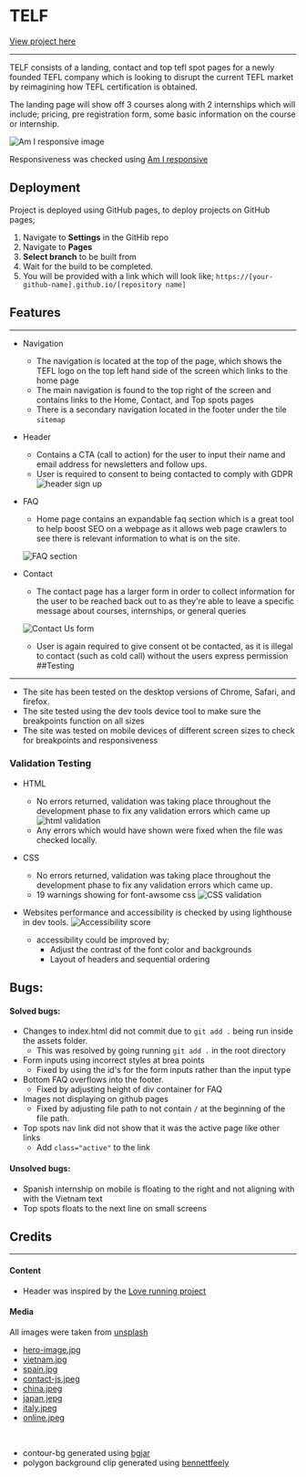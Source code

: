 #  TELF

[View project here](http://sullie-dev.github.io/telf)

---

TELF consists of a landing, contact and top tefl spot pages for a newly founded TEFL company which is looking to disrupt the current TEFL market by reimagining how TEFL certification is obtained.

The landing page will show off 3 courses along with 2 internships which will include; pricing, pre registration form, some basic information on the course or internship.

![Am I responsive image](https://sullie.dev/wp-content/uploads/2021/09/Am-I-responsive-1.png)

Responsiveness was checked using [Am I responsive](http://ami.responsivedesign.is/)

## Deployment
Project is deployed using GitHub pages, to deploy projects on GitHub pages;
 1. Navigate to **Settings** in the GitHib repo
 1. Navigate to **Pages** 
 1. **Select branch** to be built from 
 1. Wait for the build to be completed.
 1. You will be provided with a link which will look like; 
 ```https://[your-github-name].github.io/[repository name]```

## Features
---
- Navigation    
  - The navigation is located at the top of the page, which shows the TEFL logo on the top left hand side of the screen which links to the home page
  - The main navigation is found to the top right of the screen and contains links to the Home, Contact, and Top spots pages
  - There is a secondary navigation located in the footer under the tile ```sitemap```

- Header
  - Contains a CTA (call to action) for the user to input their name and email address for newsletters and follow ups.
  - User is required to consent to being contacted to comply with GDPR
  ![header sign up](https://sullie.dev/wp-content/uploads/2021/09/contact-form.png)

- FAQ
  - Home page contains an expandable faq section which is a great tool to help boost SEO on a webpage as it allows web page crawlers to see there is relevant information to what is on the site.

  ![FAQ section](https://sullie.dev/wp-content/uploads/2021/09/faq.png)

- Contact
  - The contact page has a larger form in order to collect information for the user to be reached back out to as they're able to leave a specific message about courses, internships, or general queries

  ![Contact Us  form](https://sullie.dev/wp-content/uploads/2021/09/contact.png)
  - User is again required to give consent ot be contacted, as it is illegal to contact (such as cold call) without the users express permission
##Testing 
---
- The site has been tested on the desktop versions of Chrome, Safari, and firefox.
- The site tested using the dev tools device tool to make sure the breakpoints function on all sizes
- The site was tested on mobile devices of different screen sizes to check for breakpoints and responsiveness

### Validation Testing
- HTML
  - No errors returned, validation was taking place throughout the development phase to fix any validation errors which came up
  ![html validation](https://sullie.dev/wp-content/uploads/2021/09/html-validation.png)
  - Any errors which would have shown were fixed when the file was checked locally.
- CSS
  - No errors returned, validation was taking place throughout the development phase to fix any validation errors which came up.
  - 19 warnings showing for font-awsome css
  ![CSS validation](https://sullie.dev/wp-content/uploads/2021/09/CSS-Warnings.png)

- Websites performance and accessibility is checked by using lighthouse in dev tools.
![Accessibility score](https://sullie.dev/wp-content/uploads/2021/09/light-house.png)
  - accessibility could be improved by;
    - Adjust the contrast of the font color and backgrounds
    - Layout of headers and sequential ordering
## Bugs:
#### Solved bugs:
- Changes to index.html did not commit due to ```git add .``` being run inside the assets folder. 
    - This was resolved by going running ```git add .``` in the root directory
- Form inputs using incorrect styles at brea points
  - Fixed by using the id's for the form inputs rather than the input type
- Bottom FAQ overflows into the footer.
  - Fixed by adjusting height of div container for FAQ
- Images not displaying on github pages
  - Fixed by adjusting file path to not contain ```/``` at the beginning of the file path.
- Top spots nav link did not show that it was the active page like other links
  - Add ```class="active"``` to the link
#### Unsolved bugs:
- Spanish internship on mobile is floating to the right and not aligning with with the Vietnam text
- Top spots floats to the next line on small screens
## Credits
---
#### Content
- Header was inspired by the [Love running project](https://github.com/sullie-dev/love-running)

#### Media

All images were taken from [unsplash](https://unsplash.com)
- [hero-image.jpg](https://unsplash.com/photos/uWVWQ8gF8PE)
- [vietnam.jpg](https://unsplash.com/photos/v63UL8s28Ew)
- [spain.jpg](https://unsplash.com/photos/cB4Uqoc9D9k)
- [contact-js.jpeg](https://unsplash.com/photos/UoqAR2pOxMo)
- [china.jpeg](https://unsplash.com/photos/5h_dMuX_7RE)
- [japan.jepg](https://unsplash.com/photos/8sOZJ8JF0S8)
- [italy.jpeg](https://unsplash.com/photos/cYrMQA7a3Wc)
- [online.jpeg](https://unsplash.com/photos/ylveRpZ8L1s)

<br>

- contour-bg generated using [bgjar](https://bgjar.com/)
- polygon background clip generated using [bennettfeely](https://bennettfeely.com/clippy/)